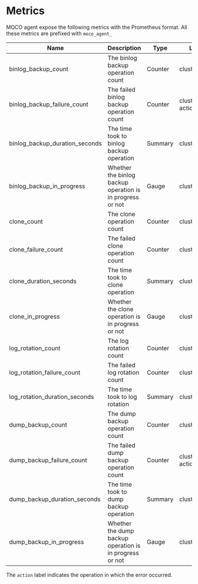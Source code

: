 Metrics
=======

MOCO agent expose the following metrics with the Prometheus format.  All these metrics are prefixed with `moco_agent_`

| Name                           | Description                                               | Type    | Labels               |
| ------------------------------ | --------------------------------------------------------- | ------- | -------------------- |
| binlog_backup_count            | The binlog backup operation count                         | Counter | cluster_name         |
| binlog_backup_failure_count    | The failed binlog backup operation count                  | Counter | cluster_name, action |
| binlog_backup_duration_seconds | The time took to binlog backup operation                  | Summary | cluster_name         |
| binlog_backup_in_progress      | Whether the binlog backup operation is in progress or not | Gauge   | cluster_name         |
| clone_count                    | The clone operation count                                 | Counter | cluster_name         |
| clone_failure_count            | The failed clone operation count                          | Counter | cluster_name         |
| clone_duration_seconds         | The time took to clone operation                          | Summary | cluster_name         |
| clone_in_progress              | Whether the clone operation is in progress or not         | Gauge   | cluster_name         |
| log_rotation_count             | The log rotation count                                    | Counter | cluster_name         |
| log_rotation_failure_count     | The failed log rotation count                             | Counter | cluster_name         |
| log_rotation_duration_seconds  | The time took to log rotation                             | Summary | cluster_name         |
| dump_backup_count              | The dump backup operation count                           | Counter | cluster_name         |
| dump_backup_failure_count      | The failed dump backup operation count                    | Counter | cluster_name, action |
| dump_backup_duration_seconds   | The time took to dump backup operation                    | Summary | cluster_name         |
| dump_backup_in_progress        | Whether the dump backup operation is in progress or not   | Gauge   | cluster_name         |

The `action` label indicates the operation in which the error occurred.
